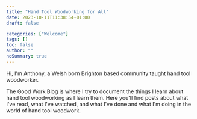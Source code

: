 ```yaml
---
title: "Hand Tool Woodworking for All"
date: 2023-10-11T11:38:54+01:00
draft: false

categories: ["Welcome"]
tags: []
toc: false
author: ""
noSummary: true
---
```

Hi, I'm Anthony, a Welsh born Brighton based community taught 
hand tool woodworker.    

The Good Work Blog is where I try to document the things I learn about hand
tool woodworking as I learn them. Here you'll find posts about what I've read, what I've watched, and
what I've done and what I'm doing in the world of hand tool woodwork.  

